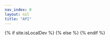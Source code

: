 ```yaml
---
nav_index: 0
layout: nil
title: "API"
---
```

{% if site.isLocalDev %}
  <redoc spec-url="../assets/openapispec.yml" ></redoc>
{% else %}
  <redoc spec-url="{{ site.url }}/v1/openapispec"></redoc>
{% endif %}
